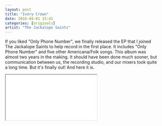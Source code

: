 ```yaml
---
layout: post
title: "Ivory Crown"
date: 2016-04-01 15:41
categories: [originals]
artist: "The Jackalope Saints"
---
```


If you liked "Only Phone Number", we finally released the EP that I joined The Jackalope Saints to help record in the first place. It includes "Only Phone Number" and five other Americana/Folk songs. This album was almost two years in the making. It should have been done much sooner, but communication between us, the recording studio, and our mixers took quite a long time. But it's finally out! And here it is.

<div class="center"><iframe class="bandcamp" src="//bandcamp.com/EmbeddedPlayer/album=1574134076/size=large/bgcol=ffffff/linkcol=1c1d21/transparent=true/" seamless><a href="http://thejackalopesaints.bandcamp.com/album/ivory-crown">Ivory Crown by The Jackalope Saints</a></iframe></div>
